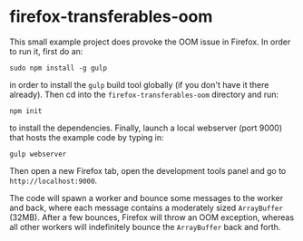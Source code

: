 # firefox-transferables-oom

This small example project does provoke the OOM issue in Firefox. In order to run it, first do an:

```
sudo npm install -g gulp
```

in order to install the `gulp` build tool globally (if you don't have it there already). Then cd into the `firefox-transferables-oom` directory and run:

```
npm init
```

to install the dependencies. Finally, launch a local webserver (port 9000) that hosts the example code by typing in:

```
gulp webserver
```

Then open a new Firefox tab, open the development tools panel and go to `http://localhost:9000`.

The code will spawn a worker and bounce some messages to the worker and back, where each message contains a moderately sized `ArrayBuffer` (32MB). After a few bounces, Firefox will throw an OOM exception, whereas all other workers will indefinitely bounce the `ArrayBuffer` back and forth.
